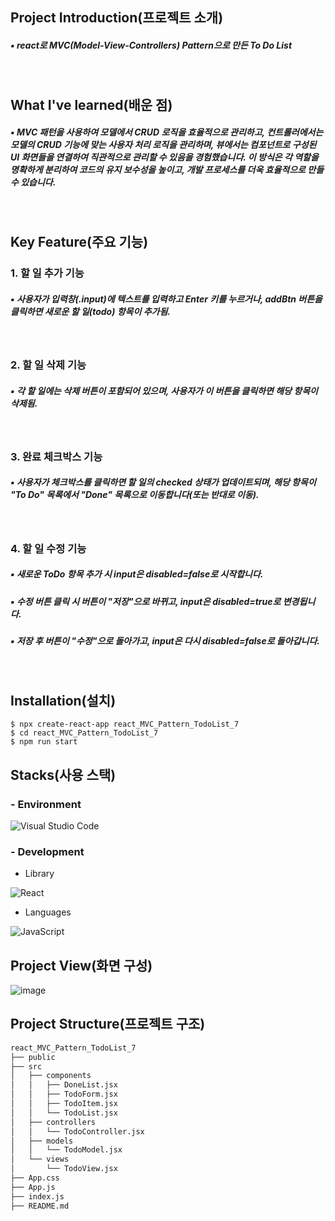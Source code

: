 ## Project Introduction(프로젝트 소개)
##### ▪ react로 MVC(Model-View-Controllers) Pattern으로 만든 To Do List
<br/>

## What I've learned(배운 점)
##### ▪ MVC 패턴을 사용하여 모델에서 CRUD 로직을 효율적으로 관리하고, 컨트롤러에서는 모델의 CRUD 기능에 맞는 사용자 처리 로직을 관리하며, 뷰에서는 컴포넌트로 구성된 UI 화면들을 연결하여 직관적으로 관리할 수 있음을 경험했습니다. 이 방식은 각 역할을 명확하게 분리하여 코드의 유지 보수성을 높이고, 개발 프로세스를 더욱 효율적으로 만들 수 있습니다.
<br/>

## Key Feature(주요 기능)
### 1. 할 일 추가 기능
##### ▪ 사용자가 입력창(.input)에 텍스트를 입력하고 Enter 키를 누르거나, addBtn 버튼을 클릭하면 새로운 할 일(todo) 항목이 추가됨.
<br/>

### 2. 할 일 삭제 기능
##### ▪ 각 할 일에는 삭제 버튼이 포함되어 있으며, 사용자가 이 버튼을 클릭하면 해당 항목이 삭제됨.
<br/>

### 3. 완료 체크박스 기능
##### ▪ 사용자가 체크박스를 클릭하면 할 일의 checked 상태가 업데이트되며, 해당 항목이 "To Do" 목록에서 "Done" 목록으로 이동합니다(또는 반대로 이동).
<br/>

### 4. 할 일 수정 기능
##### ▪ 새로운 ToDo 항목 추가 시 input은 disabled=false로 시작합니다.
##### ▪ 수정 버튼 클릭 시 버튼이 "저장"으로 바뀌고, input은 disabled=true로 변경됩니다.
##### ▪ 저장 후 버튼이 "수정"으로 돌아가고, input은 다시 disabled=false로 돌아갑니다.
<br/>

## Installation(설치)
```
$ npx create-react-app react_MVC_Pattern_TodoList_7
$ cd react_MVC_Pattern_TodoList_7
$ npm run start
```

## Stacks(사용 스택)
### - Environment
![Visual Studio Code](https://img.shields.io/badge/Visual%20Studio%20Code-007ACC?style=for-the-badge&logo=Visual%20Studio%20Code&logoColor=white)
<br/>

### - Development
- Library

![React](https://img.shields.io/badge/React-20232A?style=for-the-badge&logo=react&logoColor=61DAFB)
<br/>
  
- Languages

![JavaScript](https://img.shields.io/badge/JavaScript-F7DF1E?style=for-the-badge&logo=Javascript&logoColor=white)
<br/>

## Project View(화면 구성)
![image](https://github.com/user-attachments/assets/9e029fc2-c461-4c7d-a5f9-83238a925576)


## Project Structure(프로젝트 구조)
```markdown
react_MVC_Pattern_TodoList_7
├── public
├── src
│   ├── components
│   │   ├── DoneList.jsx
│   │   ├── TodoForm.jsx
│   │   ├── TodoItem.jsx
│   │   └── TodoList.jsx
│   ├── controllers
│   │   └── TodoController.jsx
│   ├── models  
│   │   └── TodoModel.jsx
│   └── views
│       └── TodoView.jsx
├── App.css
├── App.js
├── index.js
├── README.md
```
